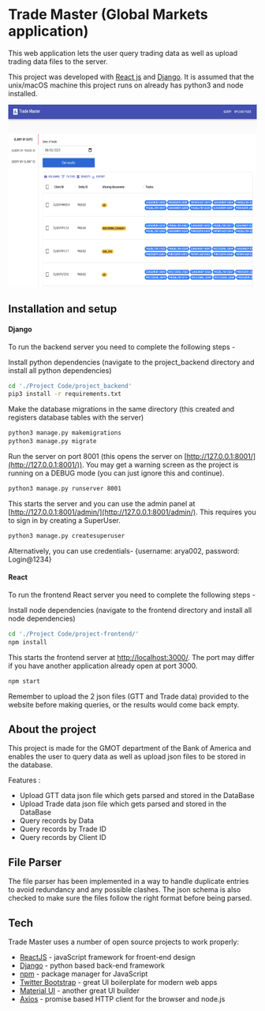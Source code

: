 # Trade Master (Global Markets application)
This web application lets the user query trading data as well as upload trading data files to the server.

This project was developed with [React js](https://github.com/facebook/create-react-app) and [Django](https://www.djangoproject.com/). It is assumed that the unix/macOS machine this project runs on already has python3 and node installed.

<p align="center">
<img src="images/trade_master_app.png" width="700" height="370" >
</p>

## Installation and setup
#### Django

To run the backend server you need to complete the following steps -

Install python dependencies (navigate to the project_backend directory and install all python dependencies)
```sh
cd './Project Code/project_backend'
pip3 install -r requirements.txt
```

Make the database migrations in the same directory (this created and registers database tables with the server)
```sh
python3 manage.py makemigrations
python3 manage.py migrate
```

Run the server on port 8001 (this opens the server on [http://127.0.0.1:8001/](http://127.0.0.1:8001/)). You may get a warning screen as the project is running on a DEBUG mode (you can just ignore this and continue).
```sh
python3 manage.py runserver 8001  
```
This starts the server and you can use the admin panel at [http://127.0.0.1:8001/admin/](http://127.0.0.1:8001/admin/). This requires you to sign in by creating a SuperUser.
```sh
python3 manage.py createsuperuser
```
Alternatively, you can use credentials- {username: arya002, password: Login@1234}

#### React

To run the frontend React server you need to complete the following steps -

Install node dependencies (navigate to the frontend directory and install all node dependencies)
```sh
cd './Project Code/project-frontend/'
npm install
```

This starts the frontend server at [http://localhost:3000/](http://localhost:3000/). The port may differ if you have another application already open at port 3000.
```sh
npm start
```

Remember to upload the 2 json files (GTT and Trade data) provided to the website before making queries, or the results would come back empty.

## About the project

This project is made for the GMOT department of the Bank of America and enables the user to query data as well as upload json files to be stored in the database.

Features :

- Upload GTT data json file which gets parsed and stored in the DataBase
- Upload Trade data json file which gets parsed and stored in the DataBase
- Query records by Data
- Query records by Trade ID
- Query records by Client ID

## File Parser
The file parser has been implemented in a way to handle duplicate entries to avoid redundancy and any possible clashes. The json schema is also checked to make sure the files follow the right format before being parsed.

## Tech

Trade Master uses a number of open source projects to work properly:

- [ReactJS] - javaScript framework for froent-end design
- [Django] - python based back-end framework
- [npm] - package manager for JavaScript
- [Twitter Bootstrap] - great UI boilerplate for modern web apps
- [Material UI] - another great UI builder
- [Axios] - promise based HTTP client for the browser and node.js

[//]: # (These are reference links used in the body of this note and get stripped out when the markdown processor does its job. There is no need to format nicely because it shouldn't be seen. Thanks SO - http://stackoverflow.com/questions/4823468/store-comments-in-markdown-syntax)

   [ReactJS]: <https://github.com/facebook/create-react-app>
   [Django]: <https://www.djangoproject.com/>
   [npm]: <https://www.npmjs.com/>
   [Twitter Bootstrap]: <https://getbootstrap.com/>
   [Material UI]: <https://material-ui.com/>
   [Axios]: <https://github.com/axios/axios>

   [PlDb]: <https://github.com/joemccann/dillinger/tree/master/plugins/dropbox/README.md>
   [PlGh]: <https://github.com/joemccann/dillinger/tree/master/plugins/github/README.md>
   [PlGd]: <https://github.com/joemccann/dillinger/tree/master/plugins/googledrive/README.md>
   [PlOd]: <https://github.com/joemccann/dillinger/tree/master/plugins/onedrive/README.md>
   [PlMe]: <https://github.com/joemccann/dillinger/tree/master/plugins/medium/README.md>
   [PlGa]: <https://github.com/RahulHP/dillinger/blob/master/plugins/googleanalytics/README.md>
